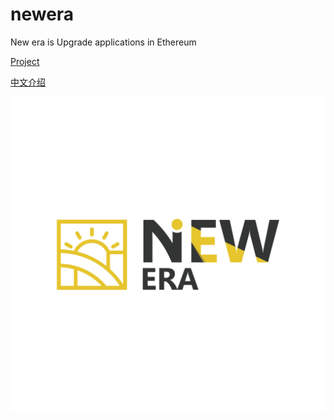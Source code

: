 # newera
New era is Upgrade applications in Ethereum

[Project](http://necoin.io)

[中文介绍](/README.md)






<div align="center">
<img src=https://github.com/neccoin/resource/blob/main/img/logo01.png />
</div>
